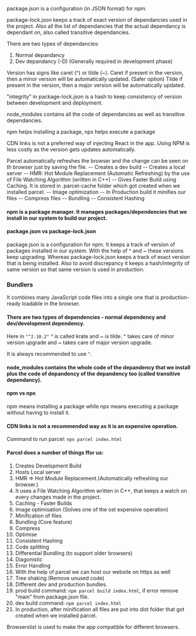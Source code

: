 package.json is a configuration (in JSON format) for npm.

package-lock.json keeps a track of exact version of dependancies used in the project. Also all the list of dependancies that the actual dependancy is dependant on, also called transitive dependancies.

There are two types of dependancies:
1. Normal depandancy
2. Dev depandancy (-D) (Generally required in development phase)

Version has signs like caret (^) or tilde (~). 
Caret if present in the version, then a minor version will be automatically updated. (Safer option)
Tilde if present in the version, then a major version  will be automatically updated.

"integrity" in package-lock.json is a hash to keep consistency of version between development and deployment.

node_modules contains all the code of dependancies as well as transitive dependancies.

npm helps installing a package, npx helps execute a package

CDN links is not a preferred way of injecting React in the app. Using NPM is less costly as the version gets updates automatically.

Parcel automatically refreshes the browser and the change can be seen on th browser just by saving the file.
-- Creates a dev build
-- Creates a local server
-- HMR: Hot Module Replacement (Automatic Refreshing)
by the use of File Watching Algorithm (written in C++)
-- Gives Faster Build using Caching. It is stored in .parcel-cache folder which got created when we installed parcel.
-- Image optimization 
-- In Production build it minifies our files
-- Compress files
-- Bundling
-- Consistent Hashing


#### npm is a package manager. It manages packages/dependencies that we install in our system to build our project.

#### package.json vs package-lock.json

package.json is a configuration for npm. It keeps a track of version of packages installed in our system. With the help of ^ and ~ these versions keep upgrading. Whereas package-lock.json keeps a track of exact version that is being installed. Also to avoid discrepancy it keeps a hash/integrity of same version so that same version is used in production.

### Bundlers

It combines many JavaScript code files into a single one that is production-ready loadable in the browser.

#### There are two types of dependencies - normal dependency and dev/development dependency.

Here in `"^2.10.2"` ^ is called krate and ~ is tilde. ^ takes care of minor version upgrade and ~ takes care of major version upgrade.

It is always recommended to use `^`.

#### node_modules contains the whole code of the depandency that we install plus the code of depandency of the depandency too (called transitive dependancy).

#### npm vs npx

npm means installing a package while npx means executing a package without having to install it.

#### CDN links is not a recommended way as it is an expensive operation.

Command to run parcel: `npx parcel index.html`

#### Parcel does a number of things ffor us:

1. Creates Development Build
2. Hosts Local server
3. HMR => Hot Module Replacement.(Automatically refreshing our browser.)
4. It uses a File Watching Algorithm written in C++, that keeps a watch on every changes made in the project.
5. Caching - Faster Builds
6. Image optimisation (Solves one of the ost expensive operation)
7. Minification of files
8. Bundling (Core feature)
9. Compress
10. Optimise
11. Consistent Hashing
12. Code splitting
13. Differential Bundling (to support older browsers)
14. Diagonistic 
15. Error Handling
16. With the help of parcel we can host our website on https as well
17. Tree shaking (Remove unused code)
18. Different dev and production bundles.
19. prod build command: `npm parcel build index.html`, if error remove "main" from package.json file.
20. dev build command: `npm parcel index.html`
21. In production, after minification all files are put into dist folder that got created when we installed parcel.

Browserslist is used to make the app compatible for different browsers.















